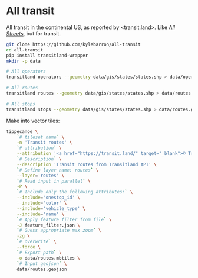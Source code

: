 # All transit

All transit in the continental US, as reported by <transit.land>. Like [_All
Streets_](https://benfry.com/allstreets/map5.html), but for transit.

```bash
git clone https://github.com/kylebarron/all-transit
cd all-transit
pip install transitland-wrapper
mkdir -p data

# All operators
transitland operators --geometry data/gis/states/states.shp > data/operators.geojson

# All routes
transitland routes --geometry data/gis/states/states.shp > data/routes.geojson

# All stops
transitland stops --geometry data/gis/states/states.shp > data/routes.geojson
```

Make into vector tiles:
```bash
tippecanoe \
    `# tileset name` \
    -n 'Transit routes' \
    `# attribution` \
    --attribution '<a href="https://transit.land/" target="_blank">© Transitland</a>' \
    `# Description` \
    --description 'Transit routes from Transitland API' \
    `# Define layer name: routes` \
    --layer='routes' \
    `# Read input in parallel` \
    -P \
    `# Include only the following attributes:` \
    --include='onestop_id' \
    --include='color' \
    --include='vehicle_type' \
    --include='name' \
    `# Apply feature filter from file` \
    -J feature_filter.json \
    `# Guess appropriate max zoom` \
    -zg \
    `# overwrite` \
    --force \
    `# Export path` \
    -o data/routes.mbtiles \
    `# Input geojson` \
    data/routes.geojson
```

